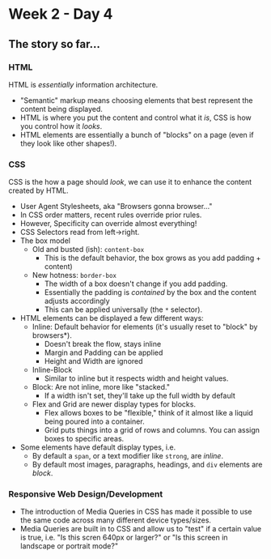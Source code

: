 # Week 2 - Day 4

## The story so far...

### HTML

HTML is _essentially_ information architecture.

* "Semantic" markup means choosing elements that best represent the content being displayed.
* HTML is where you put the content and control what it _is_, CSS is how you control how it _looks_.
* HTML elements are essentially a bunch of "blocks" on a page (even if they look like other shapes!).

### CSS

CSS is the how a page should _look_, we can use it to enhance the content created by HTML.

* User Agent Stylesheets, aka "Browsers gonna browser..."
* In CSS order matters, recent rules override prior rules.
* However, Specificity can override almost everything!
* CSS Selectors read from left->right.
* The box model
  * Old and busted (ish): `content-box`
    * This is the default behavior, the box grows as you add padding + content)
  * New hotness: `border-box`
    * The width of a box doesn't change if you add padding.
    * Essentially the padding is _contained_ by the box and the content adjusts accordingly
    * This can be applied universally (the `*` selector).
* HTML elements can be displayed a few different ways:
  * Inline: Default behavior for elements (it's usually reset to "block" by browsers*).
    * Doesn't break the flow, stays inline
    * Margin and Padding can be applied
    * Height and Width are ignored
  * Inline-Block
    * Similar to inline but it respects width and height values.
  * Block: Are not inline, more like "stacked."
    * If a width isn't set, they'll take up the full width by default
  * Flex and Grid are newer display types for blocks.
    * Flex allows boxes to be "flexible," think of it almost like a liquid being poured into a container.
    * Grid puts things into a grid of rows and columns. You can assign boxes to specific areas.
* Some elements have default display types, i.e.
  * By default a `span`, or a text modifier like `strong`, are _inline_.
  * By default most images, paragraphs, headings, and `div` elements are _block_.

### Responsive Web Design/Development

* The introduction of Media Queries in CSS has made it possible to use the same code across many different device types/sizes.
* Media Queries are built in to CSS and allow us to "test" if a certain value is true, i.e. "Is this scren 640px or larger?" or "Is this screen in landscape or portrait mode?"
